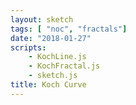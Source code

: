```yaml
---
layout: sketch
tags: [ "noc", "fractals"]
date: "2018-01-27"
scripts: 
    - KochLine.js
    - KochFractal.js
    - sketch.js
title: Koch Curve
---
```

